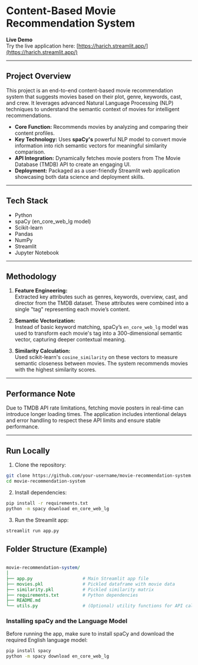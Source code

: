 # Content-Based Movie Recommendation System

**Live Demo**  
Try the live application here: [https://harich.streamlit.app/](https://harich.streamlit.app/)

---

## Project Overview

This project is an end-to-end content-based movie recommendation system that suggests movies based on their plot, genre, keywords, cast, and crew. It leverages advanced Natural Language Processing (NLP) techniques to understand the semantic context of movies for intelligent recommendations.

- **Core Function:** Recommends movies by analyzing and comparing their content profiles.
- **Key Technology:** Uses **spaCy's** powerful NLP model to convert movie information into rich semantic vectors for meaningful similarity comparison.
- **API Integration:** Dynamically fetches movie posters from The Movie Database (TMDB) API to create an engaging UI.
- **Deployment:** Packaged as a user-friendly Streamlit web application showcasing both data science and deployment skills.

---

## Tech Stack

- Python  
- spaCy (en_core_web_lg model)  
- Scikit-learn  
- Pandas  
- NumPy  
- Streamlit  
- Jupyter Notebook  

---

## Methodology

1. **Feature Engineering:**  
   Extracted key attributes such as genres, keywords, overview, cast, and director from the TMDB dataset. These attributes were combined into a single "tag" representing each movie’s content.

2. **Semantic Vectorization:**  
   Instead of basic keyword matching, spaCy’s `en_core_web_lg` model was used to transform each movie's tag into a 300-dimensional semantic vector, capturing deeper contextual meaning.

3. **Similarity Calculation:**  
   Used scikit-learn's `cosine_similarity` on these vectors to measure semantic closeness between movies. The system recommends movies with the highest similarity scores.

---

## Performance Note

Due to TMDB API rate limitations, fetching movie posters in real-time can introduce longer loading times. The application includes intentional delays and error handling to respect these API limits and ensure stable performance.

---

## Run Locally

1. Clone the repository:

```bash
git clone https://github.com/your-username/movie-recommendation-system.git
cd movie-recommendation-system
```
2. Install dependencies:

```bash
pip install -r requirements.txt
python -m spacy download en_core_web_lg
```

3. Run the Streamlit app:

```bash
streamlit run app.py
```


## Folder Structure (Example)

```perl

movie-recommendation-system/
│
├── app.py                   # Main Streamlit app file
├── movies.pkl               # Pickled dataframe with movie data
├── similarity.pkl           # Pickled similarity matrix
├── requirements.txt         # Python dependencies
├── README.md
└── utils.py                 # (Optional) utility functions for API calls, etc.
```


### Installing spaCy and the Language Model

Before running the app, make sure to install spaCy and download the required English language model:

```bash
pip install spacy
python -m spacy download en_core_web_lg
```





